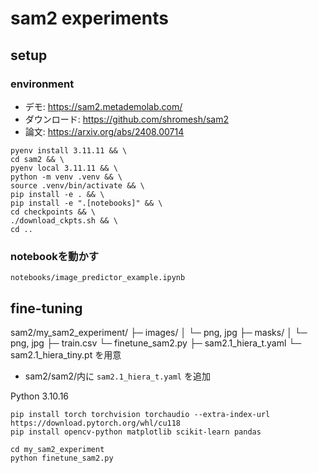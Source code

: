 # sam2 experiments

## setup

### environment
- デモ: https://sam2.metademolab.com/
- ダウンロード: https://github.com/shromesh/sam2
- 論文: https://arxiv.org/abs/2408.00714

```
pyenv install 3.11.11 && \
cd sam2 && \
pyenv local 3.11.11 && \
python -m venv .venv && \
source .venv/bin/activate && \
pip install -e . && \
pip install -e ".[notebooks]" && \
cd checkpoints && \
./download_ckpts.sh && \
cd ..
```

### notebookを動かす
`notebooks/image_predictor_example.ipynb`

## fine-tuning
sam2/my_sam2_experiment/
  ├─ images/
  │   └─ png, jpg
  ├─ masks/
  │   └─ png, jpg
  ├─ train.csv
  └─ finetune_sam2.py
  ├─ sam2.1_hiera_t.yaml
  └─ sam2.1_hiera_tiny.pt
を用意

- sam2/sam2/内に `sam2.1_hiera_t.yaml` を追加

Python 3.10.16

```
pip install torch torchvision torchaudio --extra-index-url https://download.pytorch.org/whl/cu118
pip install opencv-python matplotlib scikit-learn pandas
```

```
cd my_sam2_experiment
python finetune_sam2.py
```